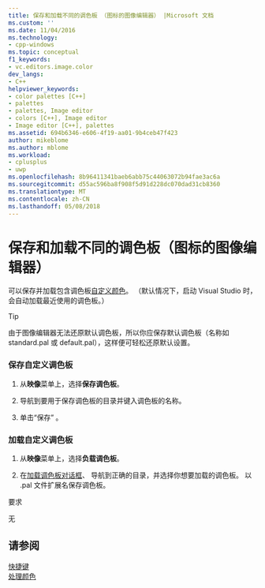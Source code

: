 ```yaml
---
title: 保存和加载不同的调色板 （图标的图像编辑器） |Microsoft 文档
ms.custom: ''
ms.date: 11/04/2016
ms.technology:
- cpp-windows
ms.topic: conceptual
f1_keywords:
- vc.editors.image.color
dev_langs:
- C++
helpviewer_keywords:
- color palettes [C++]
- palettes
- palettes, Image editor
- colors [C++], Image editor
- Image editor [C++], palettes
ms.assetid: 694b6346-e606-4f19-aa01-9b4ceb47f423
author: mikeblome
ms.author: mblome
ms.workload:
- cplusplus
- uwp
ms.openlocfilehash: 8b96411341baeb6abb75c44063072b94fae3ac6a
ms.sourcegitcommit: d55ac596ba8f908f5d91d228dc070dad31cb8360
ms.translationtype: MT
ms.contentlocale: zh-CN
ms.lasthandoff: 05/08/2018
---
```

# <a name="saving-and-loading-different-color-palettes-image-editor-for-icons"></a>保存和加载不同的调色板（图标的图像编辑器）
可以保存并加载包含调色板[自定义颜色](../windows/customizing-or-changing-colors-image-editor-for-icons.md)。 （默认情况下，启动 Visual Studio 时，会自动加载最近使用的调色板。）  
  
> [!TIP]
>  由于图像编辑器无法还原默认调色板，所以你应保存默认调色板（名称如 standard.pal 或 default.pal），这样便可轻松还原默认设置。  
  
### <a name="to-save-a-custom-colors-palette"></a>保存自定义调色板  
  
1.  从**映像**菜单上，选择**保存调色板**。  
  
2.  导航到要用于保存调色板的目录并键入调色板的名称。  
  
3.  单击“保存” 。  
  
### <a name="to-load-a-custom-colors-palette"></a>加载自定义调色板  
  
1.  从**映像**菜单上，选择**负载调色板**。  
  
2.  在[加载调色板对话框](../windows/load-palette-colors-dialog-box-image-editor-for-icons.md)、 导航到正确的目录，并选择你想要加载的调色板。 以 .pal 文件扩展名保存调色板。  
  

  
 要求  
  
 无  
  
## <a name="see-also"></a>请参阅  
 [快捷键](../windows/accelerator-keys-image-editor-for-icons.md)   
 [处理颜色](../windows/working-with-color-image-editor-for-icons.md)